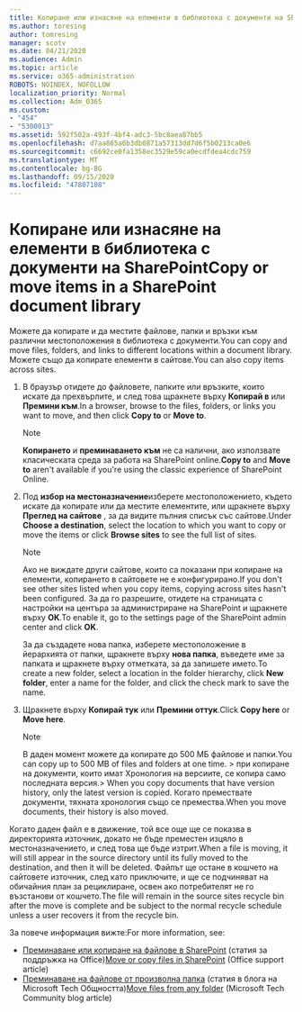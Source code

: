 ```yaml
---
title: Копиране или изнасяне на елементи в библиотека с документи на SharePoint
ms.author: toresing
author: tomresing
manager: scotv
ms.date: 04/21/2020
ms.audience: Admin
ms.topic: article
ms.service: o365-administration
ROBOTS: NOINDEX, NOFOLLOW
localization_priority: Normal
ms.collection: Adm_O365
ms.custom:
- "454"
- "5300013"
ms.assetid: 592f502a-493f-4bf4-adc3-5bc8aea87bb5
ms.openlocfilehash: d7aa865a6b3db0871a57313dd7d6f5b0213ca0e6
ms.sourcegitcommit: c6692ce0fa1358ec3529e59ca0ecdfdea4cdc759
ms.translationtype: MT
ms.contentlocale: bg-BG
ms.lasthandoff: 09/15/2020
ms.locfileid: "47807108"
---
```

# <a name="copy-or-move-items-in-a-sharepoint-document-library"></a><span data-ttu-id="fd405-102">Копиране или изнасяне на елементи в библиотека с документи на SharePoint</span><span class="sxs-lookup"><span data-stu-id="fd405-102">Copy or move items in a SharePoint document library</span></span>

<span data-ttu-id="fd405-103">Можете да копирате и да местите файлове, папки и връзки към различни местоположения в библиотека с документи.</span><span class="sxs-lookup"><span data-stu-id="fd405-103">You can copy and move files, folders, and links to different locations within a document library.</span></span> <span data-ttu-id="fd405-104">Можете също да копирате елементи в сайтове.</span><span class="sxs-lookup"><span data-stu-id="fd405-104">You can also copy items across sites.</span></span> 
  
1. <span data-ttu-id="fd405-105">В браузър отидете до файловете, папките или връзките, които искате да прехвърлите, и след това щракнете върху **Копирай в** или **Премини към**.</span><span class="sxs-lookup"><span data-stu-id="fd405-105">In a browser, browse to the files, folders, or links you want to move, and then click **Copy to** or **Move to**.</span></span>

    > [!NOTE]
    > <span data-ttu-id="fd405-106">**Копирането** и **преминаването към** не са налични, ако използвате класическата среда за работа на SharePoint online.</span><span class="sxs-lookup"><span data-stu-id="fd405-106">**Copy to** and **Move to** aren't available if you're using the classic experience of SharePoint Online.</span></span>
  
2. <span data-ttu-id="fd405-107">Под **избор на местоназначение**изберете местоположението, където искате да копирате или да местите елементите, или щракнете върху **Преглед на сайтове** , за да видите пълния списък със сайтове.</span><span class="sxs-lookup"><span data-stu-id="fd405-107">Under **Choose a destination**, select the location to which you want to copy or move the items or click **Browse sites** to see the full list of sites.</span></span>

    > [!NOTE]
    > <span data-ttu-id="fd405-108">Ако не виждате други сайтове, които са показани при копиране на елементи, копирането в сайтовете не е конфигурирано.</span><span class="sxs-lookup"><span data-stu-id="fd405-108">If you don't see other sites listed when you copy items, copying across sites hasn't been configured.</span></span> <span data-ttu-id="fd405-109">За да го разрешите, отидете на страницата с настройки на центъра за администриране на SharePoint и щракнете върху **OK**.</span><span class="sxs-lookup"><span data-stu-id="fd405-109">To enable it, go to the settings page of the SharePoint admin center and click **OK**.</span></span>
  
    <span data-ttu-id="fd405-110">За да създадете нова папка, изберете местоположение в йерархията от папки, щракнете върху **нова папка**, въведете име за папката и щракнете върху отметката, за да запишете името.</span><span class="sxs-lookup"><span data-stu-id="fd405-110">To create a new folder, select a location in the folder hierarchy, click **New folder**, enter a name for the folder, and click the check mark to save the name.</span></span>

3. <span data-ttu-id="fd405-111">Щракнете върху **Копирай тук** или **Премини оттук**.</span><span class="sxs-lookup"><span data-stu-id="fd405-111">Click **Copy here** or **Move here**.</span></span>

    > [!NOTE]
    > <span data-ttu-id="fd405-112">В даден момент можете да копирате до 500 МБ файлове и папки.</span><span class="sxs-lookup"><span data-stu-id="fd405-112">You can copy up to 500 MB of files and folders at one time.</span></span> <span data-ttu-id="fd405-113">> при копиране на документи, които имат Хронология на версиите, се копира само последната версия.</span><span class="sxs-lookup"><span data-stu-id="fd405-113">>  When you copy documents that have version history, only the latest version is copied.</span></span> <span data-ttu-id="fd405-114">Когато премествате документи, тяхната хронология също се премества.</span><span class="sxs-lookup"><span data-stu-id="fd405-114">When you move documents, their history is also moved.</span></span>
  
 <span data-ttu-id="fd405-115">Когато даден файл е в движение, той все още ще се показва в директорията източник, докато не бъде преместен изцяло в местоназначението, и след това ще бъде изтрит.</span><span class="sxs-lookup"><span data-stu-id="fd405-115">When a file is moving, it will still appear in the source directory until its fully moved to the destination, and then it will be deleted.</span></span> <span data-ttu-id="fd405-116">Файлът ще остане в кошчето на сайтовете източник, след като приключите, и ще се подчиняват на обичайния план за рециклиране, освен ако потребителят не го възстанови от кошчето.</span><span class="sxs-lookup"><span data-stu-id="fd405-116">The file will remain in the source sites recycle bin after the move is complete and be subject to the normal recycle schedule unless a user recovers it from the recycle bin.</span></span>

<span data-ttu-id="fd405-117">За повече информация вижте:</span><span class="sxs-lookup"><span data-stu-id="fd405-117">For more information, see:</span></span>

 - <span data-ttu-id="fd405-118">[Преминаване или копиране на файлове в SharePoint](https://support.office.com/article/move-or-copy-files-in-sharepoint-00e2f483-4df3-46be-a861-1f5f0c1a87bc) (статия за поддръжка на Office)</span><span class="sxs-lookup"><span data-stu-id="fd405-118">[Move or copy files in SharePoint](https://support.office.com/article/move-or-copy-files-in-sharepoint-00e2f483-4df3-46be-a861-1f5f0c1a87bc) (Office support article)</span></span>
 - <span data-ttu-id="fd405-119">[Преминаване на файлове от произволна папка](https://techcommunity.microsoft.com/t5/Microsoft-SharePoint-Blog/Now-move-files-anywhere-in-Office-365-SharePoint-and-OneDrive/ba-p/146973) (статия в блога на Microsoft Tech Общността)</span><span class="sxs-lookup"><span data-stu-id="fd405-119">[Move files from any folder](https://techcommunity.microsoft.com/t5/Microsoft-SharePoint-Blog/Now-move-files-anywhere-in-Office-365-SharePoint-and-OneDrive/ba-p/146973) (Microsoft Tech Community blog article)</span></span>  